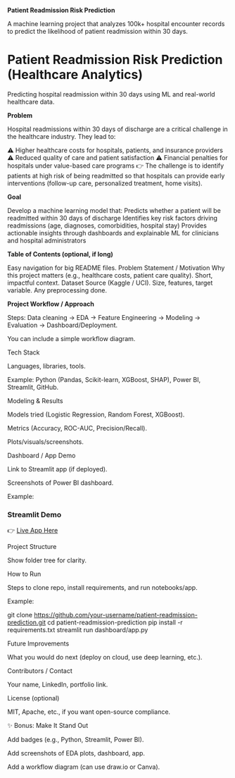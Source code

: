 **Patient Readmission Risk Prediction** 

A machine learning project that analyzes 100k+ hospital encounter records to predict the likelihood of patient readmission within 30 days. 

# Patient Readmission Risk Prediction (Healthcare Analytics)
Predicting hospital readmission within 30 days using ML and real-world healthcare data.

**Problem**

Hospital readmissions within 30 days of discharge are a critical challenge in the healthcare industry.
They lead to:

⚠️ Higher healthcare costs for hospitals, patients, and insurance providers
⚠️ Reduced quality of care and patient satisfaction
⚠️ Financial penalties for hospitals under value-based care programs
👉 The challenge is to identify patients at high risk of being readmitted so that hospitals can provide early interventions (follow-up care, personalized treatment, home visits).

**Goal**

Develop a machine learning model that:
Predicts whether a patient will be readmitted within 30 days of discharge
Identifies key risk factors driving readmissions (age, diagnoses, comorbidities, hospital stay)
Provides actionable insights through dashboards and explainable ML for clinicians and hospital administrators


**Table of Contents (optional, if long)**

Easy navigation for big README files.
Problem Statement / Motivation
Why this project matters (e.g., healthcare costs, patient care quality).
Short, impactful context.
Dataset
Source (Kaggle / UCI).
Size, features, target variable.
Any preprocessing done.

**Project Workflow / Approach**

Steps: Data cleaning → EDA → Feature Engineering → Modeling → Evaluation → Dashboard/Deployment.

You can include a simple workflow diagram.

Tech Stack

Languages, libraries, tools.

Example: Python (Pandas, Scikit-learn, XGBoost, SHAP), Power BI, Streamlit, GitHub.

Modeling & Results

Models tried (Logistic Regression, Random Forest, XGBoost).

Metrics (Accuracy, ROC-AUC, Precision/Recall).

Plots/visuals/screenshots.

Dashboard / App Demo

Link to Streamlit app (if deployed).

Screenshots of Power BI dashboard.

Example:

### Streamlit Demo
👉 [Live App Here](https://your-app-link.streamlit.app)


Project Structure

Show folder tree for clarity.

How to Run

Steps to clone repo, install requirements, and run notebooks/app.

Example:

git clone https://github.com/your-username/patient-readmission-prediction.git
cd patient-readmission-prediction
pip install -r requirements.txt
streamlit run dashboard/app.py


Future Improvements

What you would do next (deploy on cloud, use deep learning, etc.).

Contributors / Contact

Your name, LinkedIn, portfolio link.

License (optional)

MIT, Apache, etc., if you want open-source compliance.

✨ Bonus: Make It Stand Out

Add badges (e.g., Python, Streamlit, Power BI).

Add screenshots of EDA plots, dashboard, app.

Add a workflow diagram (can use draw.io or Canva).
